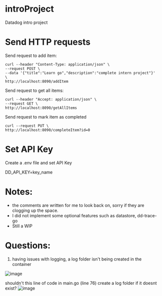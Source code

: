 # introProject
Datadog intro project

# Send HTTP requests
Send request to add item:

```
curl --header "Content-Type: application/json" \
--request POST \
--data '{"title":"Learn go","description":"complete intern project"}' \
http://localhost:8090/addItem
```

Send request to get all items:
```
curl --header "Accept: application/json" \
--request GET \
http://localhost:8090/getAllItems
```
Send request to mark item as completed
```
curl --request PUT \
http://localhost:8090/completeItem?id=0
```
# Set API Key
Create a .env file and set API Key

DD_API_KEY=key_name

# Notes:
- the comments are written for me to look back on, sorry if they are clogging up the space.
- I did not implement some optional features such as datastore, dd-trace-go 
- Still a WIP

# Questions:
1. having issues with logging, a log folder isn't being created in the container

![image](https://github.com/andrewqian2001/introProject/assets/51491033/2ac0728e-25a8-472f-9206-17ebd09274f6)

   
shouldn't this line of code in main.go (line 76) create a log folder if it doesnt exist?
![image](https://github.com/andrewqian2001/introProject/assets/51491033/3c90ebe6-2f92-40ef-8fc4-d187bca5b4eb)





